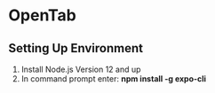 # OpenTab

## Setting Up Environment
1. Install Node.js Version 12 and up
2. In command prompt enter: **npm install -g expo-cli**
